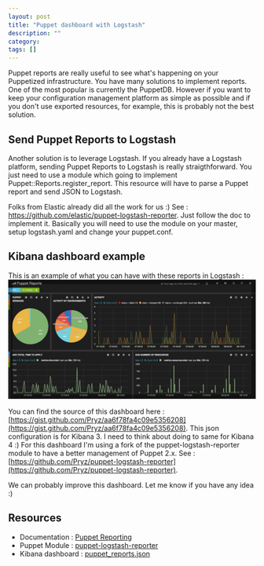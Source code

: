 ```yaml
---
layout: post
title: "Puppet dashboard with Logstash"
description: ""
category: 
tags: []
---
```


Puppet reports are really useful to see what's happening on your Puppetized infrastructure. You have many solutions to implement reports. One of the most popular is currently the PuppetDB. However if
you want to keep your configuration management platform as simple as possible and if you don't use exported resources, for example, this is probably not the best solution.

## Send Puppet Reports to Logstash

Another solution is to leverage Logstash. If you already have a Logstash platform, sending Puppet Reports to Logstash is really straigthforward. You just need to use a module which going to
implement Puppet::Reports.register_report. This resource will have to parse a Puppet report and send JSON to Logstash.

Folks from Elastic already did all the work for us :) See : https://github.com/elastic/puppet-logstash-reporter. Just follow the doc to implement it. Basically you will need to use the module on your
master, setup logstash.yaml and change your puppet.conf.

## Kibana dashboard example

This is an example of what you can have with these reports in Logstash :
![Kibana 3 Puppet Reports](https://raw.githubusercontent.com/Pryz/blog-resources/master/images/reports_screenshot.png)

You can find the source of this dashboard here : [https://gist.github.com/Pryz/aa6f78fa4c09e5356208](https://gist.github.com/Pryz/aa6f78fa4c09e5356208). This json configuration is for Kibana 3. I need to think about doing to same for Kibana 4 :)
For this dashboard I'm using a fork of the puppet-logstash-reporter module to have a better management of Puppet 2.x. See : [https://github.com/Pryz/puppet-logstash-reporter](https://github.com/Pryz/puppet-logstash-reporter).

We can probably improve this dashboard. Let me know if you have any idea :)

## Resources

* Documentation : [Puppet Reporting](https://docs.puppetlabs.com/guides/reporting.html)
* Puppet Module : [puppet-logstash-reporter](https://github.com/elastic/puppet-logstash-reporter)
* Kibana dashboard : [puppet_reports.json](https://gist.github.com/Pryz/aa6f78fa4c09e5356208)
